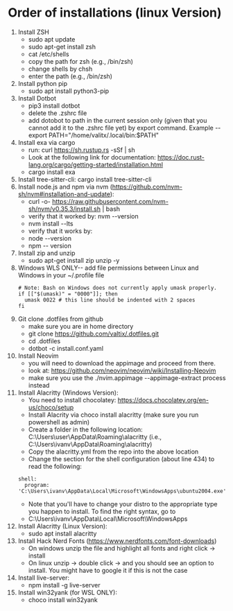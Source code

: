 # Order of installations (linux Version)

1. Install ZSH
   - sudo apt update
   - sudo apt-get install zsh
   - cat /etc/shells
   - copy the path for zsh (e.g., /bin/zsh)
   - change shells by chsh
   - enter the path (e.g., /bin/zsh)
2. Install python pip
   - sudo apt install python3-pip
3. Install Dotbot
   - pip3 install dotbot
   - delete the .zshrc file
   - add dotobot to path in the current session only (given that you cannot add it to the .zshrc file yet)
     by export command. Example -- export PATH="/home/valitx/.local/bin:$PATH"
4. Install exa via cargo
   - run: curl https://sh.rustup.rs -sSf | sh
   - Look at the following link for documentation: https://doc.rust-lang.org/cargo/getting-started/installation.html
   - cargo install exa
5. Install tree-sitter-cli: cargo install tree-sitter-cli
6. Install node.js and npm via nvm (https://github.com/nvm-sh/nvm#installation-and-update):
   - curl -o- https://raw.githubusercontent.com/nvm-sh/nvm/v0.35.3/install.sh | bash
   - verify that it worked by: nvm --version
   - nvm install --lts
   - verify that it works by:
   - node --version
   - npm -- version
7. Install zip and unzip
   - sudo apt-get install zip unzip -y
8. Windows WLS ONLY-- add file permissions between Linux and Windows in your ~/.profile file
   ```
   # Note: Bash on Windows does not currently apply umask properly.
   if [["$(umask)" = "0000"]]; then
     umask 0022 # this line should be indented with 2 spaces
   fi
   ```
9. Git clone .dotfiles from github
   - make sure you are in home directory
   - git clone https://github.com/valtix/.dotfiles.git
   - cd .dotfiles
   - dotbot -c install.conf.yaml
10. Install Neovim
    - you will need to download the appimage and proceed from there.
    - look at: https://github.com/neovim/neovim/wiki/Installing-Neovim
    - make sure you use the ./nvim.appimage --appimage-extract process instead
11. Install Alacritty (Windows Version):
    - You need to install chocolatey: https://docs.chocolatey.org/en-us/choco/setup
    - Install Alacrity via choco install alacritty (make sure you run powershell as admin)
    - Create a folder in the following location: C:\Users\user\AppData\Roaming\alacritty (i.e., C:\Users\ivanv\AppData\Roaming\alacritty)
    - Copy the alacritty.yml from the repo into the above location
    - Change the section for the shell configuration (about line 434) to read the following:
    ```
    shell:
      program: 'C:\Users\ivanv\AppData\Local\Microsoft\WindowsApps\ubuntu2004.exe'
    ```
    - Note that you'll have to change your distro to the appropriate type you happen to install. To find the right syntax, go to
    - C:\Users\ivanv\AppData\Local\Microsoft\WindowsApps
12. Install Alacritty (Linux Version):
    - sudo apt install alacritty
13. Install Hack Nerd Fonts (https://www.nerdfonts.com/font-downloads)
    - On windows unzip the file and highlight all fonts and right click -> install
    - On linux unzip -> double click -> and you should see an option to install. You might have to google it if this is not the case
14. Install live-server:
    - npm install -g live-server
15. Install win32yank (for WSL ONLY):
    - choco install win32yank
